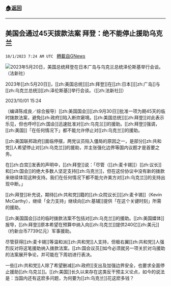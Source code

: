 ###  [:house:返回](README.md)
---


## 美国会通过45天拨款法案 拜登：绝不能停止援助乌克兰
`10/1/2023 7:24 AM UTC ` [轉載自GNews](https://gnews.org/articles/1764102)

![2023年5月20日，美国总统拜登在日本广岛与乌克兰总统泽伦斯基举行会谈。（法新社）](https://img.ltn.com.tw/Upload/news/600/2023/10/01/4444813_1_1.jpg "2023年5月20日，美国总统拜登在日本广岛与乌克兰总统泽伦斯基举行会谈。（法新社）")

2023年[[zh:5月20日]]，[[zh:美国总统]][[zh:拜登]]在[[zh:日本]][[zh:广岛]]与[[zh:乌克兰总统]][[zh:泽伦斯基]]举行会谈。（[[zh:法新社]]）

2023/10/01 15:24

〔编译陈成良／综合报导〕[[zh:美国国会]][[zh:9月30日]]批准一项为期45天的临时拨款法案，避免[[zh:政府]]陷入断炊窘境。[[zh:美国总统]][[zh:拜登]]对此表示乐见，但也呼吁[[zh:国会]]迅速批准对[[zh:乌克兰]]的援助。[[zh:拜登]]强调，[[zh:美国]]「在任何情况下」都不能允许停止对[[zh:乌克兰]]的援助。

[[zh:美国联邦政府]]面临停摆，两党议员陷入僵局的原因之一，是部分[[zh:共和党]]人希望停止对[[zh:乌克兰]]的援助，并主张强化边界等国内议题才是首要之务。

在[[zh:白宫]]发表的声明中，[[zh:拜登]]说：「尽管（[[zh:麦卡锡]]）[[zh:议长]]和[[zh:国会]]的绝大多数人坚定支持[[zh:乌克兰]]，但在这份协议中没有新的拨款来继续体现这种支持。我们在任何情况下都不能允许美方对[[zh:乌克兰]]的支持出现中断。」

[[zh:拜登]]补充说，期待[[zh:共和党]]籍的[[zh:众院议长]][[zh:麦卡锡]]（Kevin McCarthy），继续「全力支持」继续向[[zh:基辅]]提供「在这个关键时刻」所需的援助。

[[zh:美国国会]]过的临时拨款法案不包括对[[zh:乌克兰]]的援助。[[zh:美国媒体]]报导，[[zh:拜登]]原本希望在预算中纳入向[[zh:乌克兰]]提供240亿[[zh:美元]]（约新台币7739亿元）军事援助。

尽管获得[[zh:麦卡锡]]等温和派[[zh:共和党]]人支持，但极右翼[[zh:共和党]]人强烈反对将这笔援助纳入拨款法案。[[zh:国会议员]]如今必须就另一项关於对乌援助的法案展开争论，并可能在下周初进行表决。

一些[[zh:共和党]]人除了希望删减[[zh:政府]]支出及加强边界安全，也要求全面停止援助[[zh:乌克兰]]。[[zh:美国]]长久以来存在这类反干预主义论点，如今的说法是：当国内还有这麽多问题，为何要为[[zh:乌克兰]]花这麽多钱？
